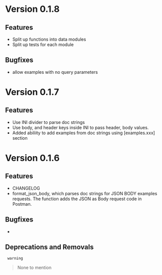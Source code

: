 # Version 0.1.8

## Features
- Split up functions into data modules 
- Split up tests for each module

##  Bugfixes
- allow examples with no query parameters

# Version 0.1.7

## Features
- Use INI divider to parse doc strings 
- Use body, and header keys inside INI to pass header, body values. 
- Added abiliity to add examples from doc strings using [examples.xxx] section 

# Version 0.1.6

## Features

- CHANGELOG
- format_json_body, which parses doc strings for JSON BODY examples requests. The function adds the JSON as Body request code in Postman. 

##  Bugfixes
- 

## Deprecations and Removals

     warning
> None to mention